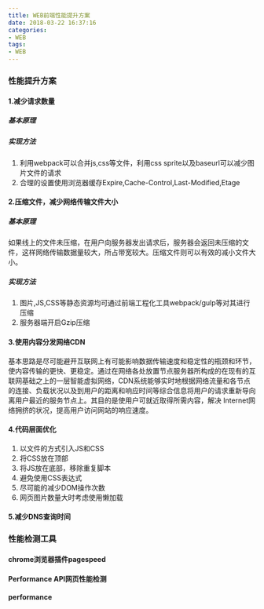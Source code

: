 ```yaml
---
title: WEB前端性能提升方案
date: 2018-03-22 16:37:16
categories:
- WEB
tags:
- WEB
---
```



<!-- more -->
### 性能提升方案
#### 1.减少请求数量
##### 基本原理

##### 实现方法

1. 利用webpack可以合并js,css等文件，利用css sprite以及baseurl可以减少图片文件的请求
2. 合理的设置使用浏览器缓存Expire,Cache-Control,Last-Modified,Etage

#### 2.压缩文件，减少网络传输文件大小
##### 基本原理
如果线上的文件未压缩，在用户向服务器发出请求后，服务器会返回未压缩的文件，这样网络传输数据量较大，所占带宽较大。压缩文件则可以有效的减小文件大小。
##### 实现方法

1. 图片,JS,CSS等静态资源均可通过前端工程化工具webpack/gulp等对其进行压缩
2. 服务器端开启Gzip压缩


#### 3.使用内容分发网络CDN
基本思路是尽可能避开互联网上有可能影响数据传输速度和稳定性的瓶颈和环节，使内容传输的更快、更稳定。通过在网络各处放置节点服务器所构成的在现有的互联网基础之上的一层智能虚拟网络，CDN系统能够实时地根据网络流量和各节点的连接、负载状况以及到用户的距离和响应时间等综合信息将用户的请求重新导向离用户最近的服务节点上。其目的是使用户可就近取得所需内容，解决 Internet网络拥挤的状况，提高用户访问网站的响应速度。



#### 4.代码层面优化

1. 以文件的方式引入JS和CSS
2. 将CSS放在顶部
3. 将JS放在底部，移除重复脚本
4. 避免使用CSS表达式
5. 尽可能的减少DOM操作次数
6. 网页图片数量大时考虑使用懒加载





#### 5.减少DNS查询时间


### 性能检测工具
#### chrome浏览器插件pagespeed

#### Performance API网页性能检测

#### performance


